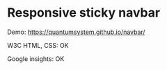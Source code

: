 <h1>Responsive sticky navbar</h1>

Demo: https://quantumsystem.github.io/navbar/
<p>W3C HTML, CSS: OK </p>
<p>Google insights: OK </p>

